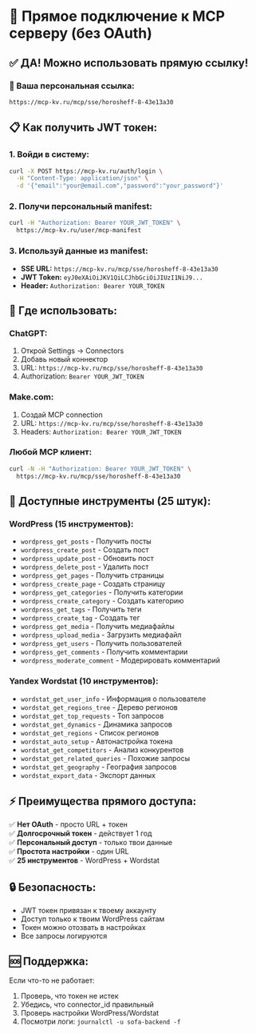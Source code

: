 # 🚀 Прямое подключение к MCP серверу (без OAuth)

## ✅ ДА! Можно использовать прямую ссылку!

### 🔗 Ваша персональная ссылка:
```
https://mcp-kv.ru/mcp/sse/horosheff-8-43e13a30
```

## 📋 Как получить JWT токен:

### 1. Войди в систему:
```bash
curl -X POST https://mcp-kv.ru/auth/login \
  -H "Content-Type: application/json" \
  -d '{"email":"your@email.com","password":"your_password"}'
```

### 2. Получи персональный manifest:
```bash
curl -H "Authorization: Bearer YOUR_JWT_TOKEN" \
  https://mcp-kv.ru/user/mcp-manifest
```

### 3. Используй данные из manifest:
- **SSE URL:** `https://mcp-kv.ru/mcp/sse/horosheff-8-43e13a30`
- **JWT Token:** `eyJ0eXAiOiJKV1QiLCJhbGciOiJIUzI1NiJ9...`
- **Header:** `Authorization: Bearer YOUR_TOKEN`

## 🎯 Где использовать:

### ChatGPT:
1. Открой Settings → Connectors
2. Добавь новый коннектор
3. URL: `https://mcp-kv.ru/mcp/sse/horosheff-8-43e13a30`
4. Authorization: `Bearer YOUR_JWT_TOKEN`

### Make.com:
1. Создай MCP connection
2. URL: `https://mcp-kv.ru/mcp/sse/horosheff-8-43e13a30`
3. Headers: `Authorization: Bearer YOUR_JWT_TOKEN`

### Любой MCP клиент:
```bash
curl -N -H "Authorization: Bearer YOUR_JWT_TOKEN" \
  https://mcp-kv.ru/mcp/sse/horosheff-8-43e13a30
```

## 🔧 Доступные инструменты (25 штук):

### WordPress (15 инструментов):
- `wordpress_get_posts` - Получить посты
- `wordpress_create_post` - Создать пост
- `wordpress_update_post` - Обновить пост
- `wordpress_delete_post` - Удалить пост
- `wordpress_get_pages` - Получить страницы
- `wordpress_create_page` - Создать страницу
- `wordpress_get_categories` - Получить категории
- `wordpress_create_category` - Создать категорию
- `wordpress_get_tags` - Получить теги
- `wordpress_create_tag` - Создать тег
- `wordpress_get_media` - Получить медиафайлы
- `wordpress_upload_media` - Загрузить медиафайл
- `wordpress_get_users` - Получить пользователей
- `wordpress_get_comments` - Получить комментарии
- `wordpress_moderate_comment` - Модерировать комментарий

### Yandex Wordstat (10 инструментов):
- `wordstat_get_user_info` - Информация о пользователе
- `wordstat_get_regions_tree` - Дерево регионов
- `wordstat_get_top_requests` - Топ запросов
- `wordstat_get_dynamics` - Динамика запросов
- `wordstat_get_regions` - Список регионов
- `wordstat_auto_setup` - Автонастройка токена
- `wordstat_get_competitors` - Анализ конкурентов
- `wordstat_get_related_queries` - Похожие запросы
- `wordstat_get_geography` - География запросов
- `wordstat_export_data` - Экспорт данных

## ⚡ Преимущества прямого доступа:

✅ **Нет OAuth** - просто URL + токен  
✅ **Долгосрочный токен** - действует 1 год  
✅ **Персональный доступ** - только твои данные  
✅ **Простота настройки** - один URL  
✅ **25 инструментов** - WordPress + Wordstat  

## 🔒 Безопасность:

- JWT токен привязан к твоему аккаунту
- Доступ только к твоим WordPress сайтам
- Токен можно отозвать в настройках
- Все запросы логируются

## 🆘 Поддержка:

Если что-то не работает:
1. Проверь, что токен не истек
2. Убедись, что connector_id правильный
3. Проверь настройки WordPress/Wordstat
4. Посмотри логи: `journalctl -u sofa-backend -f`
